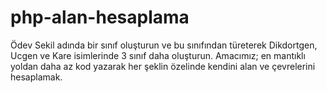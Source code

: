 # php-alan-hesaplama
Ödev
Sekil adında bir sınıf oluşturun ve bu sınıfından türeterek Dikdortgen, Ucgen ve Kare isimlerinde 3 sınıf daha oluşturun.
Amacımız; en mantıklı yoldan daha az kod yazarak her şeklin özelinde kendini alan ve çevrelerini hesaplamak.
